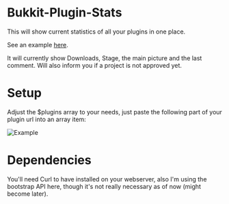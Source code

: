 Bukkit-Plugin-Stats
===================

This will show current statistics of all your plugins in one place.


See an example [here](http://www.instancedev.com/bukkitstats/).



It will currently show Downloads, Stage, the main picture and the last comment. Will also inform you if a project is not approved yet.



Setup
=====

Adjust the $plugins array to your needs, just paste the following part of your plugin url into an array item:

![Example](https://dl.dropboxusercontent.com/u/82137075/example.png)



Dependencies
============

You'll need Curl to have installed on your webserver, also I'm using the bootstrap API here, though it's not really necessary as of now (might become later).
